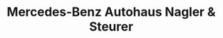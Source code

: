 ---
title: "Mercedes-Benz Autohaus Nagler & Steurer"
url: /buehl/mercedes-benz-autohaus-nagler-und-steurer/
shop: Autohaus
---